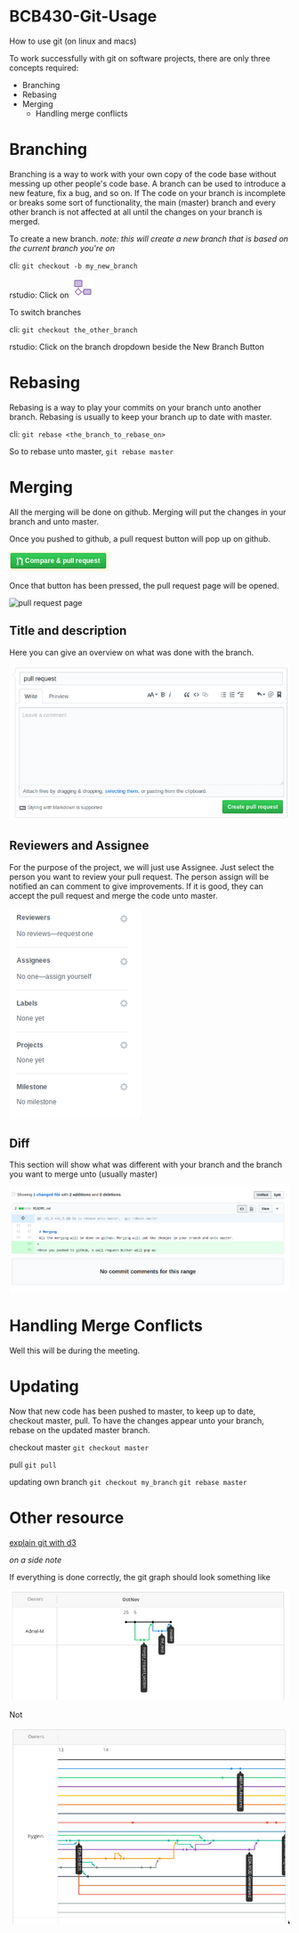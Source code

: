 # BCB430-Git-Usage
How to use git (on linux and macs)

To work successfully with git on software projects, there are only three concepts required:
* Branching
* Rebasing
* Merging
    * Handling merge conflicts

# Branching
Branching is a way to work with your own copy of the code base without messing up other people's code base.
A branch can be used to introduce a new feature, fix a bug, and so on. If The code on your branch is incomplete
or breaks some sort of functionality, the main (master) branch and every other branch is not affected at all
until the changes on your branch is merged.

To create a new branch.
_note: this will create a new branch that is based on the current branch you're on_

cli:
`git checkout -b my_new_branch`

rstudio:
Click on ![New Branch Button](assets/new_branch.png)

To switch branches

cli:
`git checkout the_other_branch`

rstudio:
Click on the branch dropdown beside the New Branch Button

# Rebasing
Rebasing is a way to play your commits on your branch unto another branch. Rebasing is usually to keep your branch
up to date with master.

cli:
`git rebase <the_branch_to_rebase_on>`

So to rebase unto master, `git rebase master`

# Merging
All the merging will be done on github. Merging will put the changes in your branch and unto master.

Once you pushed to github, a pull request button will pop up on github.

![pull request](assets/pull_request.png)

Once that button has been pressed, the pull request page will be opened.

![pull request page](assets/pull_request_page.png)

## Title and description
Here you can give an overview on what was done with the branch.

![desciption](assets/description.png)

## Reviewers and Assignee
For the purpose of the project, we will just use Assignee. Just select the person you want to review your pull request.
The person assign will be notified an can comment to give improvements. If it is good, they can accept the pull request
and merge the code unto master.

![Reviewers and Assignee](assets/assignee.png)

## Diff
This section will show what was different with your branch and the branch you want to merge unto (usually master)

![diff](assets/diff.png)

# Handling Merge Conflicts
Well this will be during the meeting.

# Updating
Now that new code has been pushed to master, to keep up to date, checkout master, pull. To have the changes appear unto your branch,
rebase on the updated master branch.

checkout master
`git checkout master`

pull
`git pull`

updating own branch
`git checkout my_branch`
`git rebase master`

# Other resource
[explain git with d3](https://onlywei.github.io/explain-git-with-d3/)

_on a side note_

If everything is done correctly, the git graph should look something like

![Clean git](assets/clean_git.png)

Not

![Dirty git](assets/dirty_git.png)
